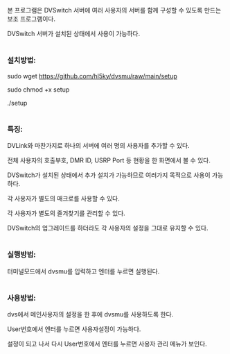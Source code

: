 본 프로그램은 DVSwitch 서버에 여러 사용자의 서버를 함께 구성할 수 있도록 만드는 보조 프로그램이다.

DVSwitch 서버가 설치된 상태에서 사용이 가능하다.
#
### 설치방법:
  sudo wget https://github.com/hl5ky/dvsmu/raw/main/setup
  
  sudo chmod +x setup
  
  ./setup
#
### 특징:
  DVLink와 마찬가지로 하나의 서버에 여러 명의 사용자를 추가할 수 있다. 
  
  전체 사용자의 호출부호, DMR ID, USRP Port 등 현황을 한 화면에서 볼 수 있다.
  
  DVSwitch가 설치된 상태에서 추가 설치가 가능하므로 여러가지 목적으로 사용이 가능하다.
  
  각 사용자가 별도의 매크로를 사용할 수 있다.
  
  각 사용자가 별도의 즐겨찾기를 관리할 수 있다.
  
  DVSwitch의 업그레이드를 하더라도 각 사용자의 설정을 그대로 유지할 수 있다.
#
### 실행방법:
  터미널모드에서 dvsmu를 입력하고 엔터를 누르면 실행된다.
#
### 사용방법:
  dvs에서 메인사용자의 설정을 한 후에 dvsmu를 사용하도록 한다.
  
  User번호에서 엔터를 누르면 사용자설정이 가능하다.
  
  설정이 되고 나서 다시 User번호에서 엔터를 누르면 사용자 관리 메뉴가 보인다.
  
